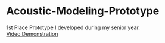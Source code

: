 # Acoustic-Modeling-Prototype
1st Place Prototype I developed during my senior year.  
[Video Demonstration](https://www.youtube.com/watch?v=bZ7ZAWRFT6g "Software Video Demo")
